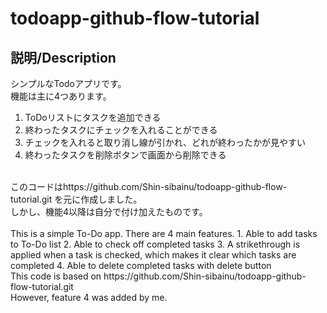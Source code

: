 # todoapp-github-flow-tutorial

## 説明/Description  
シンプルなTodoアプリです。<br>
機能は主に4つあります。
1. ToDoリストにタスクを追加できる  
2. 終わったタスクにチェックを入れることができる
3. チェックを入れると取り消し線が引かれ、どれが終わったかが見やすい
4. 終わったタスクを削除ボタンで画面から削除できる
<br>
このコードはhttps://github.com/Shin-sibainu/todoapp-github-flow-tutorial.git を元に作成しました。<br>
しかし、機能4以降は自分で付け加えたものです。<br>
<br>
  This is a simple To-Do app.
  There are 4 main features.
  1. Able to add tasks to To-Do list
  2. Able to check off completed tasks
  3. A strikethrough is applied when a task is checked, which makes it clear which tasks are completed
  4. Able to delete completed tasks with delete button
<br>
  This code is based on https://github.com/Shin-sibainu/todoapp-github-flow-tutorial.git <br>
  However, feature 4 was added by me.
